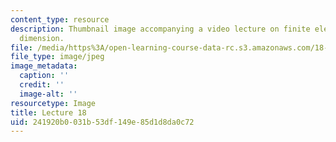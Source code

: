 ```yaml
---
content_type: resource
description: Thumbnail image accompanying a video lecture on finite elements in one
  dimension.
file: /media/https%3A/open-learning-course-data-rc.s3.amazonaws.com/18-085-computational-science-and-engineering-i-fall-2008/241920b0031b53df149e85d1d8da0c72_18.jpg
file_type: image/jpeg
image_metadata:
  caption: ''
  credit: ''
  image-alt: ''
resourcetype: Image
title: Lecture 18
uid: 241920b0-031b-53df-149e-85d1d8da0c72
---
```

